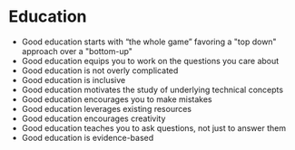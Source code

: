 # Education

- Good education starts with “the whole game” favoring a "top down" approach over a "bottom-up"
- Good education equips you to work on the questions you care about
- Good education is not overly complicated
- Good education is inclusive
- Good education motivates the study of underlying technical concepts
- Good education encourages you to make mistakes
- Good education leverages existing resources
- Good education encourages creativity
- Good education teaches you to ask questions, not just to answer them
- Good education is evidence-based

